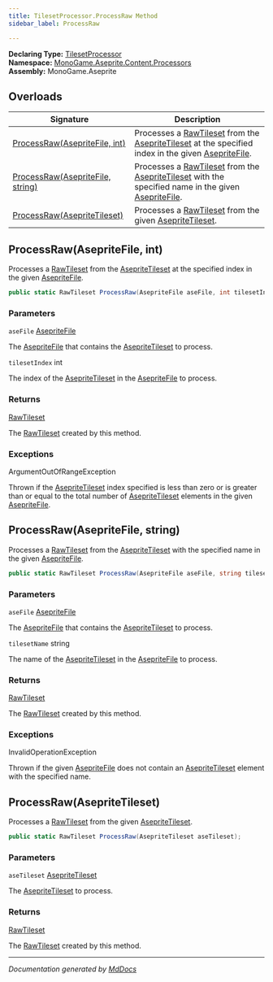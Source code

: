 ```yaml
---
title: TilesetProcessor.ProcessRaw Method
sidebar_label: ProcessRaw

---
```


**Declaring Type:** [TilesetProcessor](../)  
**Namespace:** [MonoGame.Aseprite.Content.Processors](../../)  
**Assembly:** MonoGame.Aseprite

## Overloads

| Signature                                                          | Description                                                                                                                                                                                                                                |
| ------------------------------------------------------------------ | ------------------------------------------------------------------------------------------------------------------------------------------------------------------------------------------------------------------------------------------ |
| [ProcessRaw(AsepriteFile, int)](#processrawasepritefile-int)       | Processes a [RawTileset](../../../../RawTypes/RawTileset/) from the [AsepriteTileset](../../../../AsepriteTypes/AsepriteTileset/) at the specified index in the given [AsepriteFile](../../../../AsepriteFile/).   |
| [ProcessRaw(AsepriteFile, string)](#processrawasepritefile-string) | Processes a [RawTileset](../../../../RawTypes/RawTileset/) from the [AsepriteTileset](../../../../AsepriteTypes/AsepriteTileset/) with the specified name in the  given [AsepriteFile](../../../../AsepriteFile/). |
| [ProcessRaw(AsepriteTileset)](#processrawasepritetileset)          | Processes a [RawTileset](../../../../RawTypes/RawTileset/) from the given [AsepriteTileset](../../../../AsepriteTypes/AsepriteTileset/).                                                                                   |

## ProcessRaw(AsepriteFile, int)

Processes a [RawTileset](../../../../RawTypes/RawTileset/) from the [AsepriteTileset](../../../../AsepriteTypes/AsepriteTileset/) at the specified index in the given [AsepriteFile](../../../../AsepriteFile/).

```csharp
public static RawTileset ProcessRaw(AsepriteFile aseFile, int tilesetIndex);
```

### Parameters

`aseFile`  [AsepriteFile](../../../../AsepriteFile/)

The [AsepriteFile](../../../../AsepriteFile/) that contains the [AsepriteTileset](../../../../AsepriteTypes/AsepriteTileset/) to process.

`tilesetIndex`  int

The index of the [AsepriteTileset](../../../../AsepriteTypes/AsepriteTileset/) in the [AsepriteFile](../../../../AsepriteFile/) to process.

### Returns

[RawTileset](../../../../RawTypes/RawTileset/)

The [RawTileset](../../../../RawTypes/RawTileset/) created by this method.

### Exceptions

ArgumentOutOfRangeException

Thrown if the [AsepriteTileset](../../../../AsepriteTypes/AsepriteTileset/) index specified is less than zero or is greater than or equal to the total number of [AsepriteTileset](../../../../AsepriteTypes/AsepriteTileset/) elements in the given [AsepriteFile](../../../../AsepriteFile/).

## ProcessRaw(AsepriteFile, string)

Processes a [RawTileset](../../../../RawTypes/RawTileset/) from the [AsepriteTileset](../../../../AsepriteTypes/AsepriteTileset/) with the specified name in the  given [AsepriteFile](../../../../AsepriteFile/).

```csharp
public static RawTileset ProcessRaw(AsepriteFile aseFile, string tilesetName);
```

### Parameters

`aseFile`  [AsepriteFile](../../../../AsepriteFile/)

The [AsepriteFile](../../../../AsepriteFile/) that contains the [AsepriteTileset](../../../../AsepriteTypes/AsepriteTileset/) to process.

`tilesetName`  string

The name of the [AsepriteTileset](../../../../AsepriteTypes/AsepriteTileset/) in the [AsepriteFile](../../../../AsepriteFile/) to process.

### Returns

[RawTileset](../../../../RawTypes/RawTileset/)

The [RawTileset](../../../../RawTypes/RawTileset/) created by this method.

### Exceptions

InvalidOperationException

Thrown if the given [AsepriteFile](../../../../AsepriteFile/) does not contain an [AsepriteTileset](../../../../AsepriteTypes/AsepriteTileset/) element  with the specified name.

## ProcessRaw(AsepriteTileset)

Processes a [RawTileset](../../../../RawTypes/RawTileset/) from the given [AsepriteTileset](../../../../AsepriteTypes/AsepriteTileset/).

```csharp
public static RawTileset ProcessRaw(AsepriteTileset aseTileset);
```

### Parameters

`aseTileset`  [AsepriteTileset](../../../../AsepriteTypes/AsepriteTileset/)

The [AsepriteTileset](../../../../AsepriteTypes/AsepriteTileset/) to process.

### Returns

[RawTileset](../../../../RawTypes/RawTileset/)

The [RawTileset](../../../../RawTypes/RawTileset/) created by this method.

___

*Documentation generated by [MdDocs](https://github.com/ap0llo/mddocs)*
